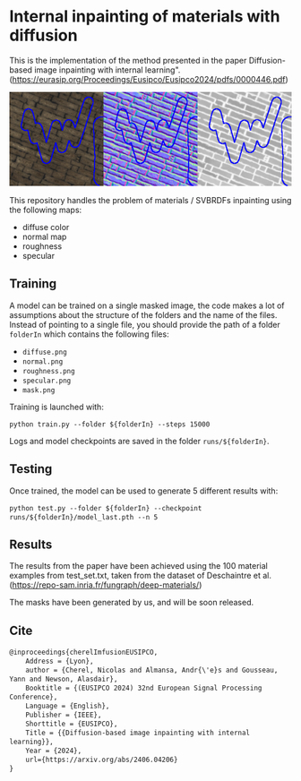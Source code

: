 # Internal inpainting of materials with diffusion

This is the implementation of the method presented in the paper Diffusion-based image inpainting with internal learning". (https://eurasip.org/Proceedings/Eusipco/Eusipco2024/pdfs/0000446.pdf)

![](material_inpainted.png)

This repository handles the problem of materials / SVBRDFs inpainting using the following maps:
- diffuse color
- normal map
- roughness
- specular

## Training
A model can be trained on a single masked image, the code makes a lot of assumptions about the structure of the folders and the name of the files. Instead of pointing to a single file, you should provide the path of a folder `folderIn` which contains the following files:
- `diffuse.png`
- `normal.png`
- `roughness.png`
- `specular.png`
- `mask.png`

Training is launched with:

```
python train.py --folder ${folderIn} --steps 15000
```

Logs and model checkpoints are saved in the folder `runs/${folderIn}`.

## Testing

Once trained, the model can be used to generate 5 different results with:

```
python test.py --folder ${folderIn} --checkpoint runs/${folderIn}/model_last.pth --n 5
```

## Results

The results from the paper have been achieved using the 100 material examples from test_set.txt, taken from the dataset of Deschaintre et al. (https://repo-sam.inria.fr/fungraph/deep-materials/)

The masks have been generated by us, and will be soon released.


## Cite

```
@inproceedings{cherelImfusionEUSIPCO,
	Address = {Lyon},
	author = {Cherel, Nicolas and Almansa, Andr{\'e}s and Gousseau, Yann and Newson, Alasdair},
	Booktitle = {(EUSIPCO 2024) 32nd European Signal Processing Conference},
	Language = {English},
	Publisher = {IEEE},
	Shorttitle = {EUSIPCO},
	Title = {{Diffusion-based image inpainting with internal learning}},
	Year = {2024},
	url={https://arxiv.org/abs/2406.04206}
}
```
